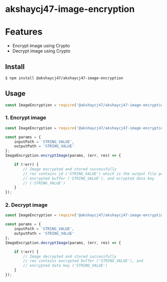 # akshaycj47-image-encryption

# Features
* Encrypt image using Crypto
* Decrypt image using Crypto

## Install
```bash
$ npm install @akshaycj47/akshaycj47-image-encryption
```

## Usage
```Javascript
const ImageEncryption = require('@akshaycj47/akshaycj47-image-encryption');
```

### 1. Encrypt image
```Javascript
const ImageEncryption = require('@akshaycj47/akshaycj47-image-encryption');

const params = {
    inputPath = 'STRING_VALUE',
    outputPath = 'STRING_VALUE'
};
ImageEncryption.encryptImage(params, (err, res) => {

    if (!err) {
        // Image encrypted and stored successfully
        // res contains id ('STRING_VALUE') which is the output file path,
        // encrypted buffer ('STRING_VALUE'), and ecrypted data key
        // ('STRING_VALUE')
    }
});
```

### 2. Decrypt image
```Javascript
const ImageEncryption = require('@akshaycj47/akshaycj47-image-encryption');

const params = {
    inputPath = 'STRING_VALUE',
    outputPath = 'STRING_VALUE'
};
ImageEncryption.decryptImage(params, (err, res) => {

    if (!err) {
        // Image decrypted and stored successfully
        // res contains encrypted buffer ('STRING_VALUE'), and 
        // encrypted data key ('STRING_VALUE')
    }
});
```
